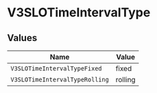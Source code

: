 # V3SLOTimeIntervalType


## Values

| Name                           | Value                          |
| ------------------------------ | ------------------------------ |
| `V3SLOTimeIntervalTypeFixed`   | fixed                          |
| `V3SLOTimeIntervalTypeRolling` | rolling                        |